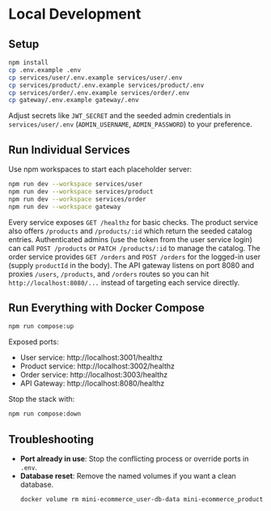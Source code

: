 # Local Development

## Setup

```bash
npm install
cp .env.example .env
cp services/user/.env.example services/user/.env
cp services/product/.env.example services/product/.env
cp services/order/.env.example services/order/.env
cp gateway/.env.example gateway/.env
```

Adjust secrets like `JWT_SECRET` and the seeded admin credentials in `services/user/.env` (`ADMIN_USERNAME`, `ADMIN_PASSWORD`) to your preference.

## Run Individual Services

Use npm workspaces to start each placeholder server:

```bash
npm run dev --workspace services/user
npm run dev --workspace services/product
npm run dev --workspace services/order
npm run dev --workspace gateway
```

Every service exposes `GET /healthz` for basic checks. The product service also offers `/products` and `/products/:id` which return the seeded catalog entries. Authenticated admins (use the token from the user service login) can call `POST /products` or `PATCH /products/:id` to manage the catalog. The order service provides `GET /orders` and `POST /orders` for the logged-in user (supply `productId` in the body). The API gateway listens on port 8080 and proxies `/users`, `/products`, and `/orders` routes so you can hit `http://localhost:8080/...` instead of targeting each service directly.

## Run Everything with Docker Compose

```bash
npm run compose:up
```

Exposed ports:

- User service: http://localhost:3001/healthz
- Product service: http://localhost:3002/healthz
- Order service: http://localhost:3003/healthz
- API Gateway: http://localhost:8080/healthz

Stop the stack with:

```bash
npm run compose:down
```

## Troubleshooting

- **Port already in use**: Stop the conflicting process or override ports in `.env`.
- **Database reset**: Remove the named volumes if you want a clean database.
  ```bash
  docker volume rm mini-ecommerce_user-db-data mini-ecommerce_product-db-data mini-ecommerce_order-db-data
  ```
